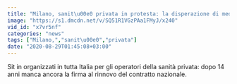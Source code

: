 ```yaml
---
title: "Milano, sanit\u00e0 privata in protesta: la disperazione di medici e infermieri 'Noi, eroi senza contratto'"
image: "https://s1.dmcdn.net/v/SQ51R1VGzPAa1FMyJ/x240"
vid_id: "x7vr5nf"
categories: "news"
tags: ["Milano,","sanit\u00e0","privata"]
date: "2020-08-29T01:45:08+03:00"
---
```

Sit in organizzati in tutta Italia per gli operatori della sanità privata: dopo 14 anni manca ancora la firma al rinnovo del contratto nazionale.
